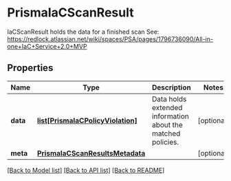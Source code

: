 # PrismaIaCScanResult

IaCScanResult holds the data for a finished scan See: https://redlock.atlassian.net/wiki/spaces/PSA/pages/1796736090/All-in-one+IaC+Service+2.0+MVP

## Properties
Name | Type | Description | Notes
------------ | ------------- | ------------- | -------------
**data** | [**list[PrismaIaCPolicyViolation]**](PrismaIaCPolicyViolation.md) | Data holds extended information about the matched policies.  | [optional] 
**meta** | [**PrismaIaCScanResultsMetadata**](PrismaIaCScanResultsMetadata.md) |  | [optional] 

[[Back to Model list]](../README.md#documentation-for-models) [[Back to API list]](../README.md#documentation-for-api-endpoints) [[Back to README]](../README.md)


